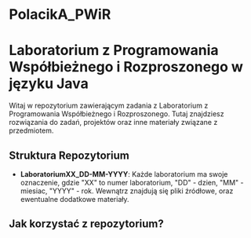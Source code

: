 # PolacikA_PWiR

# Laboratorium z Programowania Współbieżnego i Rozproszonego w języku Java

Witaj w repozytorium zawierającym zadania z Laboratorium z Programowania Współbieżnego i Rozproszonego. Tutaj znajdziesz rozwiązania do zadań, projektów oraz inne materiały związane z przedmiotem.

## Struktura Repozytorium

- **LaboratoriumXX_DD-MM-YYYY**: Każde laboratorium ma swoje oznaczenie, gdzie "XX" to numer laboratorium, "DD" - dzien, "MM" - miesiac, "YYYY" - rok.
 Wewnątrz znajdują się pliki źródłowe, oraz ewentualne dodatkowe materiały.

## Jak korzystać z repozytorium?